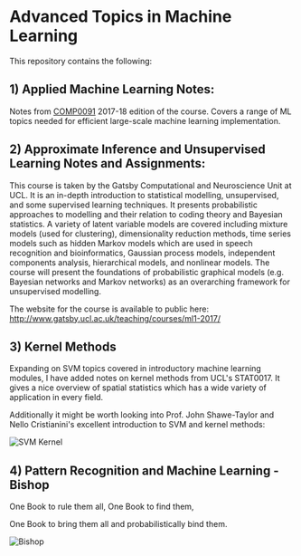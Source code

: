 # Advanced Topics in Machine Learning
This repository contains the following:

## 1) Applied Machine Learning Notes:
Notes from [COMP0091](http://www.cs.ucl.ac.uk/1819/A7P/T2/COMP0081_Applied_Machine_Learning/) 2017-18 edition of the course. Covers a range of ML topics needed for efficient large-scale machine learning implementation.

## 2) Approximate Inference and Unsupervised Learning Notes and Assignments:
This course is taken by the Gatsby Computational and Neuroscience Unit at UCL. It is an in-depth introduction to statistical modelling, unsupervised, and some supervised learning techniques. It presents probabilistic approaches to modelling and their relation to coding theory and Bayesian statistics. A variety of latent variable models are covered including mixture models (used for clustering), dimensionality reduction methods, time series models such as hidden Markov models which are used in speech recognition and bioinformatics, Gaussian process models, independent components analysis, hierarchical models, and nonlinear models. The course will present the foundations of probabilistic graphical models (e.g. Bayesian networks and Markov networks) as an overarching framework for unsupervised modelling. 

The website for the course is available to public here: http://www.gatsby.ucl.ac.uk/teaching/courses/ml1-2017/

## 3) Kernel Methods

Expanding on SVM topics covered in introductory machine learning modules, I have added notes on kernel methods from UCL's STAT0017. It gives a nice overview of spatial statistics which has a wide variety of application in every field.

Additionally it might be worth looking into Prof. John Shawe-Taylor and Nello Cristianini's excellent introduction to SVM and kernel methods:

![SVM Kernel](https://d3525k1ryd2155.cloudfront.net/f/193/780/9780521780193.BX.0.m.jpg)

## 4) Pattern Recognition and Machine Learning - Bishop

One Book to rule them all, One Book to find them,

One Book to bring them all and probabilistically bind them.

![Bishop](https://encrypted-tbn0.gstatic.com/images?q=tbn:ANd9GcQ_zpFlp7TjHZhkLEXo5Msg_JAncIxyliW89aeECxr2npYKvFrL)
